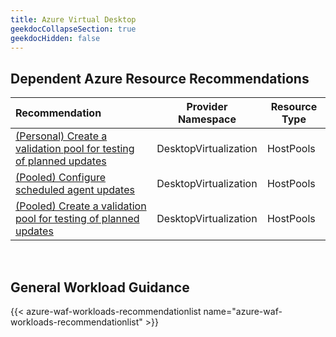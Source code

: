 ```yaml
---
title: Azure Virtual Desktop
geekdocCollapseSection: true
geekdocHidden: false
---
```


## Dependent Azure Resource Recommendations

| Recommendation                                                                                                                                                                                                                         |  Provider Namespace   | Resource Type |
| :------------------------------------------------------------------------------------------------------------------------------------------------------------------------------------------------------------------------------------- | :-------------------: | ------------- |
| [(Personal) Create a validation pool for testing of planned updates](../../../Azure-Proactive-Resiliency-Library-v2/azure-resources/DesktopVirtualization/hostPools/#personal-create-a-validation-pool-for-testing-of-planned-updates) | DesktopVirtualization | HostPools     |
| [(Pooled) Configure scheduled agent updates](../../../Azure-Proactive-Resiliency-Library-v2/azure-resources/DesktopVirtualization/hostPools/#pooled-configure-scheduled-agent-updates)                                                 | DesktopVirtualization | HostPools     |
| [(Pooled) Create a validation pool for testing of planned updates](../../../Azure-Proactive-Resiliency-Library-v2/azure-resources/DesktopVirtualization/hostPools/#pooled-create-a-validation-pool-for-testing-of-planned-updates)     | DesktopVirtualization | HostPools     |

<br>

## General Workload Guidance

{{< azure-waf-workloads-recommendationlist name="azure-waf-workloads-recommendationlist" >}}
